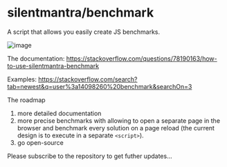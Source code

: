 # silentmantra/benchmark

A script that allows you easily create JS benchmarks.

![image](https://github.com/silentmantra/benchmark/assets/1520737/b9d1c4cc-433f-4abb-82d9-7cc060175e31)

The documentation: https://stackoverflow.com/questions/78190163/how-to-use-silentmantra-benchmark

Examples: https://stackoverflow.com/search?tab=newest&q=user%3a14098260%20benchmark&searchOn=3

The roadmap

1. more detailed documentation
2. more precise benchmarks with allowing to open a separate page in the browser and benchmark every solution on a page reload
   (the current design is to execute in a separate `<script>`).
4. go open-source

Please subscribe to the repository to get futher updates...
